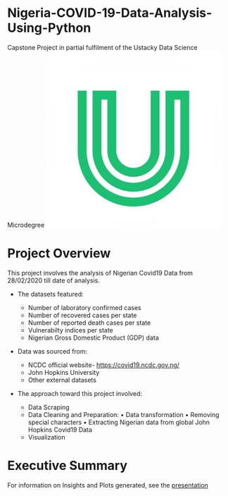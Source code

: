 # Nigeria-COVID-19-Data-Analysis-Using-Python
Capstone Project in partial fulfilment of the Ustacky Data Science Microdegree
![](ustacky_logo.jpg)

# Project Overview
This project involves the analysis of Nigerian Covid19 Data from 28/02/2020 till date of analysis.
* The datasets featured:
	* Number of laboratory confirmed cases
	* Number of recovered cases per state
	* Number of reported death cases per state
	* Vulnerabilty indices per state
	* Nigerian Gross Domestic Product (GDP) data

* Data was sourced from:
	* NCDC official website-  https://covid19.ncdc.gov.ng/
	* John Hopkins University
	* Other external datasets

* The approach toward this project involved:
	* Data Scraping
	* Data Cleaning and Preparation:
		• Data transformation
		• Removing special characters
		• Extracting Nigerian data from global John Hopkins Covid19 Data
	* Visualization

# Executive Summary
For information on Insights and Plots generated, see the [presentation](https://github.com/Hil-dred/Nigeria-COVID-19-Data-Analysis-Using-Python/blob/main/Nig_Covid19_Analysis_summary.pdf)
		
